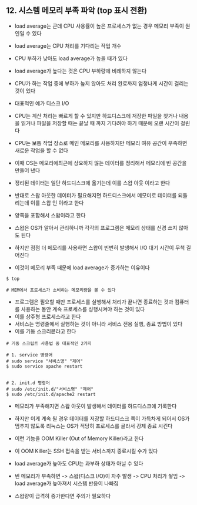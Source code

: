 
## 12. 시스템 메모리 부족 파악 (top 표시 전환)

- load average는 큰데 CPU 사용률이 높은 프로세스가 없는 경우 메모리 부족이 원인일 수 있다
- load average는 CPU 처리를 기다리는 작업 개수
- CPU 부하가 낮아도 load average가 높을 때가 있다
- load average가 높다는 것은 CPU 부하량에 비례하지 않는다


- CPU가 하는 작업 중에 부하가 높지 않아도 처리 완료까지 엄청나게 시간이 걸리는 것이 있다 
- 대표적인 예가 디스크 I/O
- CPU는 계산 처리는 빠르게 할 수 있지만 하드디스크에 저장한 파일을 찾거나 내용을 읽거나 파일을 저장할 때는 끝날 때 까지 기다려야 하기 때문에 오랜 시간이 걸린다


- CPU는 보통 작업 장소로 메인 메모리를 사용하지만 메모리 여유 공간이 부족하면 새로운 작업을 할 수 없다
- 이때 OS는 메모리에최근에 상요하지 않는 데이터를 정리해서 메모리에 빈 공간을 만들어 낸다 
- 정리된 데이터는 일단 하드디스크에 옮기는데 이를 스왑 아웃 이라고 한다 
- 반대로 스왑 아웃한 데이터가 필요해지면 하드디스크에서 메모미로 데이터를 되돌리는데 이를 스왑 인 이라고 한다 
- 양쪽을 포함해서 스왑이라고 한다 


- 스왑은 OS가 알아서 관리하니까 각각의 프로그램은 메모리 상태를 신경 쓰지 않아도 된다
- 하지만 점점 더 메모리를 사용하면 스왑이 빈번히 발생해서 I/O 대기 시간이 무척 길어진다
- 이것이 메모리 부족 때문에 load average가 증가하는 이유이다

```
$ top

# MEM에서 프로세스가 소비하는 메모리량을 볼 수 있다 
```

- 프로그램은 필요할 때만 프로세스를 실행해서 처리가 끝나면 종료하는 것과 컴퓨터를 사용하는 동안 계속 프로세스를 싱행시켜야 하는 것이 있다
- 이를 상주형 프로세스라고 한다
- 서비스는 명령줄에서 실행하는 것이 아니라 서비스 전용 실행, 종료 방법이 있다
- 이를 기동 스크리븥라고 한다 

```
# 기동 스크립트 사용법 중 대표적인 2가지

# 1. service 명령어 
# sudo service "서비스명" "제어"
$ sudo service apache restart


# 2. init.d 명령어 
# sudo /etc/init.d/"서비스명" "제어"
$ sudo /etc/init.d/apache2 restart
```

- 메모리가 부족해지면 스왑 아웃이 발생해서 데이터를 하드디스크에 기록한다
- 하지만 이게 계속 될 경우 데이터를 저장할 하드디스크 쪽이 가득차게 되어서 OS가 멈추지 않도록 리눅스는 OS가 적당히 프로세스를 골라서 강제 종료 시킨다
- 이런 기능을 OOM Killer (Out of Memory Killer)라고 한다 
- 이 OOM Killer는 SSH 접속을 받는 서비스까지 종료시킬 수가 있다

- load average가 높아도 CPU는 과부하 상태가 아닐 수 있다
- 빈 메모리가 부족하면 -> 스왑(디스크 I/O)이 자주 발생 -> CPU 처리가 쌓임 -> load average가 높아져서 시스템 반응이 나빠짐
- 스왑량이 급격히 증가한다면 주의가 필요하다

